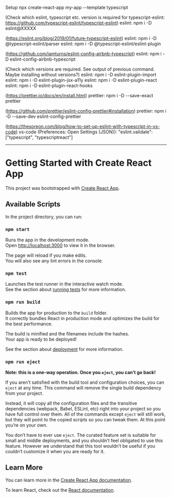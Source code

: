 Setup
npx create-react-app my-app --template typescript

(Check which eslint, typescript etc. version is required for typescript-eslint: https://github.com/typescript-eslint/typescript-eslint)
eslint: npm i -D eslint@XXXXX

(https://eslint.org/blog/2019/01/future-typescript-eslint)
eslint: npm i -D @typescript-eslint/parser
eslint: npm i -D @typescript-eslint/eslint-plugin

(https://github.com/iamturns/eslint-config-airbnb-typescript)
eslint: npm i -D eslint-config-airbnb-typescript

(Check which versions are required. See output of previous command. Maybe installing without versions?)
eslint: npm i -D eslint-plugin-import
eslint: npm i -D eslint-plugin-jsx-a11y
eslint: npm i -D eslint-plugin-react
eslint: npm i -D eslint-plugin-react-hooks

<!-- npm i -D eslint-config-airbnb

INSTALL ALL: npm info "eslint-config-airbnb@latest" peerDependencies

CHECK FOR RIGHT VERSIONS AT: https://www.npmjs.com/package/eslint-config-airbnb-typescript
npm i -D eslint-config-airbnb-typescript
npm i -D @typescript-eslint/eslint-plugin@^???
npm i -D @typescript-eslint/parser@^??? -->

(https://prettier.io/docs/en/install.html)
prettier: npm i -D --save-exact prettier

(https://github.com/prettier/eslint-config-prettier#installation)
prettier: npm i -D --save-dev eslint-config-prettier

(https://thesoreon.com/blog/how-to-set-up-eslint-with-typescript-in-vs-code)
vs-code (Preferences: Open Settings (JSON)): "eslint.validate": ["typescript", "typescriptreact"]

---

# Getting Started with Create React App

This project was bootstrapped with [Create React App](https://github.com/facebook/create-react-app).

## Available Scripts

In the project directory, you can run:

### `npm start`

Runs the app in the development mode.\
Open [http://localhost:3000](http://localhost:3000) to view it in the browser.

The page will reload if you make edits.\
You will also see any lint errors in the console.

### `npm test`

Launches the test runner in the interactive watch mode.\
See the section about [running tests](https://facebook.github.io/create-react-app/docs/running-tests) for more information.

### `npm run build`

Builds the app for production to the `build` folder.\
It correctly bundles React in production mode and optimizes the build for the best performance.

The build is minified and the filenames include the hashes.\
Your app is ready to be deployed!

See the section about [deployment](https://facebook.github.io/create-react-app/docs/deployment) for more information.

### `npm run eject`

**Note: this is a one-way operation. Once you `eject`, you can’t go back!**

If you aren’t satisfied with the build tool and configuration choices, you can `eject` at any time. This command will remove the single build dependency from your project.

Instead, it will copy all the configuration files and the transitive dependencies (webpack, Babel, ESLint, etc) right into your project so you have full control over them. All of the commands except `eject` will still work, but they will point to the copied scripts so you can tweak them. At this point you’re on your own.

You don’t have to ever use `eject`. The curated feature set is suitable for small and middle deployments, and you shouldn’t feel obligated to use this feature. However we understand that this tool wouldn’t be useful if you couldn’t customize it when you are ready for it.

## Learn More

You can learn more in the [Create React App documentation](https://facebook.github.io/create-react-app/docs/getting-started).

To learn React, check out the [React documentation](https://reactjs.org/).
